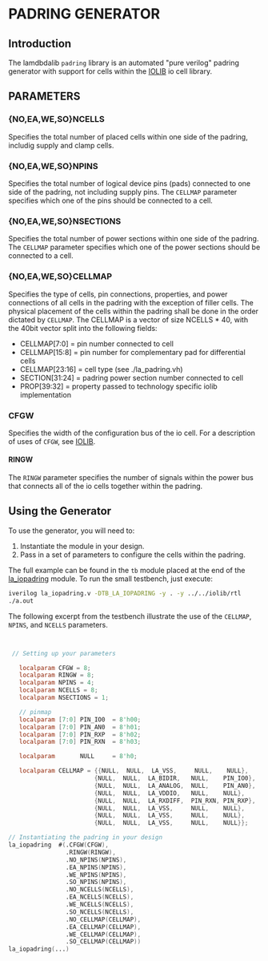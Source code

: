 # PADRING GENERATOR

## Introduction

The lamdbdalib `padring` library is an automated "pure verilog" padring generator with support for cells within the [IOLIB](../../iolib/README.md) io cell library.

## PARAMETERS

### {NO,EA,WE,SO}NCELLS
Specifies the total number of placed cells within one side of the padring, includig supply and clamp cells.

### {NO,EA,WE,SO}NPINS
Specifies the total number of logical device pins (pads) connected to one side of the padring, not including supply pins. The `CELLMAP` parameter specifies which one of the pins should be connected to a cell.

### {NO,EA,WE,SO}NSECTIONS
Specifies the total number of power sections within one side of the padring. The `CELLMAP` parameter specifies which one of the power sections should be connected to a cell.

### {NO,EA,WE,SO}CELLMAP
Specifies the type of cells, pin connections, properties, and power connections of all cells in the padring with the exception of filler cells. The physical placement of the cells within the padring shall be done in the order dictated by `CELLMAP`. The CELLMAP is a vector of size NCELLS * 40, with the 40bit vector split into the following fields:

  * CELLMAP[7:0] = pin number connected to cell
  * CELLMAP[15:8] = pin number for complementary pad for differential cells
  * CELLMAP[23:16] = cell type (see ./la_padring.vh)
  * SECTION[31:24] = padring power section number connected to cell
  * PROP[39:32] = property passed to technology specific iolib implementation

### CFGW
Specifies the width of the configuration bus of the io cell. For a description of uses of `CFGW`, see [IOLIB](../../iolib/README.md).

#### RINGW
The `RINGW` parameter specifies the number of signals within the power bus that connects all of the io cells together within the padring.


## Using the Generator

To use the generator, you will need to:
 1. Instantiate the module in your design.
 2. Pass in a set of parameters to configure the cells within the padring.

The full example can be found in the `tb` module placed at the end of the [la_iopadring](rtl/la_iopadring.v) module. To run the small testbench, just execute:

 ```sh
 iverilog la_iopadring.v -DTB_LA_IOPADRING -y . -y ../../iolib/rtl
 ./a.out
 ```

The following excerpt from the testbench illustrate the use of the `CELLMAP`, `NPINS`, and `NCELLS` parameters.

```verilog


 // Setting up your parameters

   localparam CFGW = 8;
   localparam RINGW = 8;
   localparam NPINS = 4;
   localparam NCELLS = 8;
   localparam NSECTIONS = 1;

   // pinmap
   localparam [7:0] PIN_IO0  = 8'h00;
   localparam [7:0] PIN_AN0  = 8'h01;
   localparam [7:0] PIN_RXP  = 8'h02;
   localparam [7:0] PIN_RXN  = 8'h03;

   localparam       NULL     = 8'h0;

   localparam CELLMAP = {{NULL,  NULL,  LA_VSS,     NULL,    NULL},
                        {NULL,  NULL,  LA_BIDIR,   NULL,    PIN_IO0},
                        {NULL,  NULL,  LA_ANALOG,  NULL,    PIN_AN0},
                        {NULL,  NULL,  LA_VDDIO,   NULL,    NULL},
                        {NULL,  NULL,  LA_RXDIFF,  PIN_RXN, PIN_RXP},
                        {NULL,  NULL,  LA_VSS,     NULL,    NULL},
                        {NULL,  NULL,  LA_VSS,     NULL,    NULL},
                        {NULL,  NULL,  LA_VSS,     NULL,    NULL}};

// Instantiating the padring in your design
la_iopadring  #(.CFGW(CFGW),
                .RINGW(RINGW),
                .NO_NPINS(NPINS),
                .EA_NPINS(NPINS),
                .WE_NPINS(NPINS),
                .SO_NPINS(NPINS),
                .NO_NCELLS(NCELLS),
                .EA_NCELLS(NCELLS),
                .WE_NCELLS(NCELLS),
                .SO_NCELLS(NCELLS),
                .NO_CELLMAP(CELLMAP),
                .EA_CELLMAP(CELLMAP),
                .WE_CELLMAP(CELLMAP),
                .SO_CELLMAP(CELLMAP)) 
la_iopadring(...)



```

